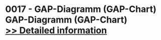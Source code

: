 # 0017 - GAP-Diagramm (GAP-Chart)<br />GAP-Diagramm (GAP-Chart)<br />[>> Detailed information](https://secure.shareit.com/shareit/product.html?productid=300649945&affiliateid=200057808)